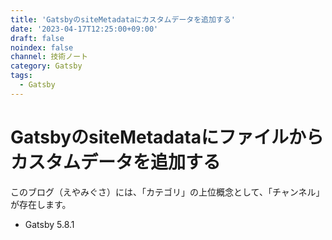 ```yaml
---
title: 'GatsbyのsiteMetadataにカスタムデータを追加する'
date: '2023-04-17T12:25:00+09:00'
draft: false
noindex: false
channel: 技術ノート
category: Gatsby
tags:
  - Gatsby
---
```

# GatsbyのsiteMetadataにファイルからカスタムデータを追加する

このブログ（えやみぐさ）には、「カテゴリ」の上位概念として、「チャンネル」が存在します。

- Gatsby 5.8.1
